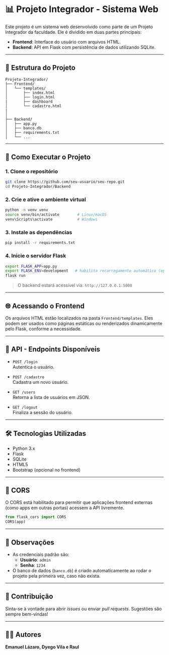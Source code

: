 # 📊 Projeto Integrador - Sistema Web

Este projeto é um sistema web desenvolvido como parte de um Projeto Integrador da faculdade. Ele é dividido em duas partes principais:

- **Frontend**: Interface do usuário com arquivos HTML.
- **Backend**: API em Flask com persistência de dados utilizando SQLite.

---

## 📁 Estrutura do Projeto

```
Projeto-Integrador/
├── Frontend/
│   └── templates/
│       ├── index.html
│       ├── login.html
|       ├── dashboard
│       └── cadastro.html
|
│
├── Backend/
│   ├── app.py
│   ├── banco.db
│   ├── requirements.txt
│   └── ...
```

---

## 🚀 Como Executar o Projeto

### 1. Clone o repositório

```bash
git clone https://github.com/seu-usuario/seu-repo.git
cd Projeto-Integrador/Backend
```

### 2. Crie e ative o ambiente virtual

```bash
python -m venv venv
source venv/bin/activate        # Linux/macOS
venv\Scripts\activate           # Windows
```

### 3. Instale as dependências

```bash
pip install -r requirements.txt
```

### 4. Inicie o servidor Flask

```bash
export FLASK_APP=app.py
export FLASK_ENV=development   # habilita recarregamento automático (opcional)
flask run
```

> O backend estará acessível via: `http://127.0.0.1:5000`

---

## 🌐 Acessando o Frontend

Os arquivos HTML estão localizados na pasta `Frontend/templates`. Eles podem ser usados como páginas estáticas ou renderizados dinamicamente pelo Flask, conforme a necessidade.

---

## 📡 API - Endpoints Disponíveis

- `POST /login`  
  Autentica o usuário.

- `POST /cadastro`  
  Cadastra um novo usuário.

- `GET /users`  
  Retorna a lista de usuários em JSON.

- `GET /logout`  
  Finaliza a sessão do usuário.

---

## 🛠 Tecnologias Utilizadas

- Python 3.x
- Flask
- SQLite
- HTML5
- Bootstrap (opcional no frontend)

---

## 🔐 CORS

O CORS está habilitado para permitir que aplicações frontend externas (como apps em outras portas) acessem a API livremente.

```python
from flask_cors import CORS
CORS(app)
```

---

## 📌 Observações

- As credenciais padrão são:
  - **Usuário**: `admin`
  - **Senha**: `1234`
- O banco de dados (`banco.db`) é criado automaticamente ao rodar o projeto pela primeira vez, caso não exista.

---

## 🤝 Contribuição

Sinta-se à vontade para abrir _issues_ ou enviar _pull requests_. Sugestões são sempre bem-vindas!

---

## 🧑‍💻 Autores

**Emanuel Lázaro, Dyego Vila e Raul**
